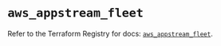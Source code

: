 # `aws_appstream_fleet`

Refer to the Terraform Registry for docs: [`aws_appstream_fleet`](https://registry.terraform.io/providers/hashicorp/aws/5.84.0/docs/resources/appstream_fleet).
